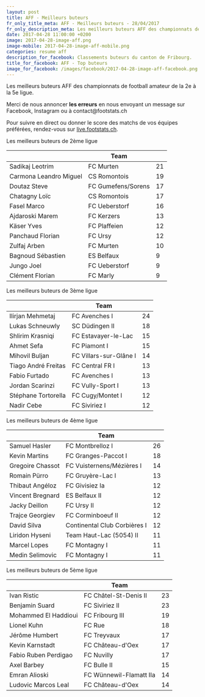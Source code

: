 ```yaml
---
layout: post
title: AFF - Meilleurs buteurs
fr_only_title_meta: AFF - Meilleurs buteurs - 28/04/2017
fr_only_description_meta: Les meilleurs buteurs AFF des championnats de football amateur de la 2e à la 5e ligue - 28/04/2017
date: 2017-04-28 11:00:00 +0200
image: 2017-04-28-image-aff.png
image-mobile: 2017-04-28-image-aff-mobile.png
categories: resume aff
description_for_facebook: Classements buteurs du canton de Fribourg.
title_for_facebook: AFF - Top buteurs
image_for_facebook: /images/facebook/2017-04-28-image-aff-facebook.png
---
```

<p>Les meilleurs buteurs AFF des championnats de football amateur de la 2e à la 5e ligue.</p>
<p>Merci de nous annoncer <b>les erreurs</b> en nous envoyant un message sur Facebook, Instagram ou à contact@footstats.ch</p>
<p>Pour suivre en direct ou donner le score des matchs de vos équipes préférées, rendez-vous sur <a href='http://live.footstats.ch'>live.footstats.ch</a>.</p>

<p>Les meilleurs buteurs de 2ème ligue</p><table class="table"><thead><tr><th><i class="fa fa-male"></i></th><th>Team</th><th><i class="fa fa-futbol-o"></i></th></tr></thead><tbody><tr><td>Sadikaj Leotrim</td><td>FC Murten</td><td>21</td></tr><tr><td>Carmona Leandro Miguel</td><td>CS Romontois</td><td>19</td></tr><tr><td>Doutaz Steve</td><td>FC Gumefens/Sorens</td><td>17</td></tr><tr><td>Chatagny Loïc</td><td>CS Romontois</td><td>17</td></tr><tr><td>Fasel Marco</td><td>FC Ueberstorf</td><td>16</td></tr><tr><td>Ajdaroski Marem</td><td>FC Kerzers</td><td>13</td></tr><tr><td>Käser Yves</td><td>FC Plaffeien</td><td>12</td></tr><tr><td>Panchaud Florian</td><td>FC Ursy</td><td>12</td></tr><tr><td>Zulfaj Arben</td><td>FC Murten</td><td>10</td></tr><tr><td>Bagnoud Sébastien</td><td>ES Belfaux</td><td>9</td></tr><tr><td>Jungo Joel</td><td>FC Ueberstorf</td><td>9</td></tr><tr><td>Clément Florian</td><td>FC Marly</td><td>9</td></tr></tbody></table><p>Les meilleurs buteurs de 3ème ligue</p><table class="table"><thead><tr><th><i class="fa fa-male"></i></th><th>Team</th><th><i class="fa fa-futbol-o"></i></th></tr></thead><tbody><tr><td>Ilirjan Mehmetaj</td><td>FC Avenches I</td><td>24</td></tr><tr><td>Lukas Schneuwly</td><td>SC Düdingen II</td><td>18</td></tr><tr><td>Shlirim Krasniqi</td><td>FC Estavayer-le-Lac</td><td>15</td></tr><tr><td>Ahmet Sefa</td><td>FC Piamont I</td><td>15</td></tr><tr><td>Mihovil Buljan</td><td>FC Villars-sur-Glâne I</td><td>14</td></tr><tr><td>Tiago André Freitas</td><td>FC Central FR I</td><td>13</td></tr><tr><td>Fabio Furtado</td><td>FC Avenches I</td><td>13</td></tr><tr><td>Jordan Scarinzi</td><td>FC Vully-Sport I</td><td>13</td></tr><tr><td>Stéphane Tortorella</td><td>FC Cugy/Montet I</td><td>12</td></tr><tr><td>Nadir Cebe</td><td>FC Siviriez I</td><td>12</td></tr></tbody></table><p>Les meilleurs buteurs de 4ème ligue</p><table class="table"><thead><tr><th><i class="fa fa-male"></i></th><th>Team</th><th><i class="fa fa-futbol-o"></i></th></tr></thead><tbody><tr><td>Samuel Hasler</td><td>FC Montbrelloz I</td><td>26</td></tr><tr><td>Kevin Martins</td><td>FC Granges-Paccot I</td><td>18</td></tr><tr><td>Gregoire Chassot</td><td>FC Vuisternens/Mézières I</td><td>14</td></tr><tr><td>Romain Pürro</td><td>FC Gruyère-Lac I</td><td>13</td></tr><tr><td>Thibaut Angéloz</td><td>FC Givisiez Ia</td><td>12</td></tr><tr><td>Vincent Bregnard</td><td>ES Belfaux II</td><td>12</td></tr><tr><td>Jacky Deillon</td><td>FC Ursy II</td><td>12</td></tr><tr><td>Trajce Georgiev</td><td>FC Corminboeuf II</td><td>12</td></tr><tr><td>David Silva</td><td>Continental Club Corbières I</td><td>12</td></tr><tr><td>Liridon Hyseni</td><td>Team Haut-Lac (5054) II</td><td>11</td></tr><tr><td>Marcel Lopes</td><td>FC Montagny I</td><td>11</td></tr><tr><td>Medin Selimovic</td><td>FC Montagny I</td><td>11</td></tr></tbody></table><p>Les meilleurs buteurs de 5ème ligue</p><table class="table"><thead><tr><th><i class="fa fa-male"></i></th><th>Team</th><th><i class="fa fa-futbol-o"></i></th></tr></thead><tbody><tr><td>Ivan Ristic</td><td>FC Châtel-St-Denis II</td><td>23</td></tr><tr><td>Benjamin Suard</td><td>FC Siviriez II</td><td>23</td></tr><tr><td>Mohammed El Haddioui</td><td>FC Fribourg III</td><td>19</td></tr><tr><td>Lionel Kuhn</td><td>FC Rue</td><td>18</td></tr><tr><td>Jérôme Humbert</td><td>FC Treyvaux</td><td>17</td></tr><tr><td>Kevin Karnstadt</td><td>FC Château-d'Oex</td><td>17</td></tr><tr><td>Fabio Ruben Perdigao</td><td>FC Nuvilly</td><td>17</td></tr><tr><td>Axel Barbey</td><td>FC Bulle II</td><td>15</td></tr><tr><td>Emran Alioski</td><td>FC Wünnewil-Flamatt IIa</td><td>14</td></tr><tr><td>Ludovic Marcos Leal</td><td>FC Château-d'Oex</td><td>14</td></tr></tbody></table>